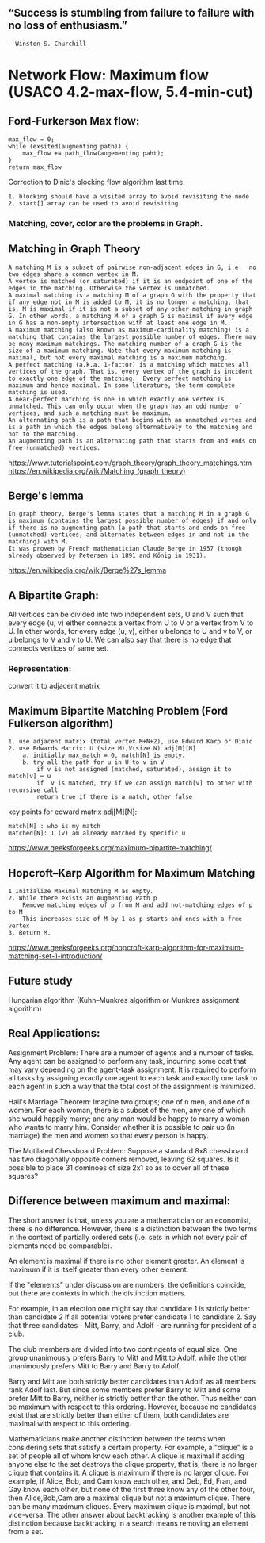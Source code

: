 ## “Success is stumbling from failure to failure with no loss of enthusiasm.”
    ― Winston S. Churchill

# Network Flow: Maximum flow (USACO 4.2-max-flow, 5.4-min-cut)

## Ford-Furkerson Max flow:

    max_flow = 0;
    while (exsited(augmenting path)) {
        max_flow += path_flow(augementing paht);
    }
    return max_flow

Correction to Dinic's blocking flow algorithm last time:

    1. blocking should have a visited array to avoid revisiting the node 
    2. start[] array can be used to avoid revisiting

### Matching, cover, color are the problems in Graph.

## Matching in Graph Theory

    A matching M is a subset of pairwise non-adjacent edges in G, i.e.  no two edges share a common vertex in M.
    A vertex is matched (or saturated) if it is an endpoint of one of the edges in the matching. Otherwise the vertex is unmatched.
    A maximal matching is a matching M of a graph G with the property that if any edge not in M is added to M, it is no longer a matching, that is, M is maximal if it is not a subset of any other matching in graph G. In other words, a matching M of a graph G is maximal if every edge in G has a non-empty intersection with at least one edge in M.
    A maximum matching (also known as maximum-cardinality matching) is a matching that contains the largest possible number of edges. There may be many maximum matchings. The matching number of a graph G is the size of a maximum matching. Note that every maximum matching is maximal, but not every maximal matching is a maximum matching.
    A perfect matching (a.k.a. 1-factor) is a matching which matches all vertices of the graph. That is, every vertex of the graph is incident to exactly one edge of the matching.  Every perfect matching is maximum and hence maximal. In some literature, the term complete matching is used. 
    A near-perfect matching is one in which exactly one vertex is unmatched. This can only occur when the graph has an odd number of vertices, and such a matching must be maximum. 
    An alternating path is a path that begins with an unmatched vertex and is a path in which the edges belong alternatively to the matching and not to the matching.
    An augmenting path is an alternating path that starts from and ends on free (unmatched) vertices.

https://www.tutorialspoint.com/graph_theory/graph_theory_matchings.htm
https://en.wikipedia.org/wiki/Matching_(graph_theory)

## Berge's lemma

    In graph theory, Berge's lemma states that a matching M in a graph G is maximum (contains the largest possible number of edges) if and only if there is no augmenting path (a path that starts and ends on free (unmatched) vertices, and alternates between edges in and not in the matching) with M.
    It was proven by French mathematician Claude Berge in 1957 (though already observed by Petersen in 1891 and Kőnig in 1931).

https://en.wikipedia.org/wiki/Berge%27s_lemma


## A Bipartite Graph: 

All vertices can be divided into two independent sets, U and V such that every edge (u, v) either connects a vertex from U to V or a vertex from V to U. In other words, for every edge (u, v), either u belongs to U and v to V, or u belongs to V and v to U. We can also say that there is no edge that connects vertices of same set.

### Representation:
convert it to adjacent matrix


## Maximum Bipartite Matching Problem (Ford Fulkerson algorithm)

    1. use adjacent matrix (total vertex M+N+2), use Edward Karp or Dinic
    2. use Edwards Matrix: U (size M),V(size N) adj[M][N] 
        a. initially max_match = 0, match[N] is empty. 
        b. try all the path for u in U to v in V
            if v is not assigned (matched, saturated), assign it to match[v] = u 
            if  v is matched, try if we can assign match[v] to other with recursive call
            return true if there is a match, other false

key points for edward matrix adj[M][N]:

    match[N] : who is my match
    matched[N]: I (v) am already matched by specific u

https://www.geeksforgeeks.org/maximum-bipartite-matching/


## Hopcroft–Karp Algorithm for Maximum Matching

    1 Initialize Maximal Matching M as empty.
    2. While there exists an Augmenting Path p
        Remove matching edges of p from M and add not-matching edges of p to M
        This increases size of M by 1 as p starts and ends with a free vertex
    3. Return M.

https://www.geeksforgeeks.org/hopcroft-karp-algorithm-for-maximum-matching-set-1-introduction/

## Future study

Hungarian algorithm (Kuhn–Munkres algorithm or Munkres assignment algorithm)


## Real Applications:

Assignment Problem:  There are a number of agents and a number of tasks. Any agent can be assigned to perform any task, incurring some cost that may vary depending on the agent-task assignment. It is required to perform all tasks by assigning exactly one agent to each task and exactly one task to each agent in such a way that the total cost of the assignment is minimized.

Hall's Marriage Theorem: Imagine two groups; one of n men, and one of n women. For each woman, there is a subset of the men, any one of which she would happily marry; and any man would be happy to marry a woman who wants to marry him. Consider whether it is possible to pair up (in marriage) the men and women so that every person is happy.


The Mutilated Chessboard Problem: Suppose a standard 8x8 chessboard has two diagonally opposite corners removed, leaving 62 squares. Is it possible to place 31 dominoes of size 2x1 so as to cover all of these squares?

## Difference between maximum and maximal:

The short answer is that, unless you are a mathematician or an economist, there is no difference. However, there is a distinction between the two terms in the context of partially ordered sets (i.e. sets in which not every pair of elements need be comparable).

An element is maximal if there is no other element greater.
An element is maximum if it is itself greater than every other element.

If the "elements" under discussion are numbers, the definitions coincide, but there are contexts in which the distinction matters.

For example, in an election one might say that candidate 1 is strictly better than candidate 2 if all potential voters prefer candidate 1 to candidate 2. Say that three candidates - Mitt, Barry, and Adolf - are running for president of a club.

The club members are divided into two contingents of equal size. One group unanimously prefers Barry to Mitt and Mitt to Adolf, while the other unanimously prefers Mitt to Barry and Barry to Adolf.

Barry and Mitt are both strictly better candidates than Adolf, as all members rank Adolf last. But since some members prefer Barry to Mitt and some prefer Mitt to Barry, neither is strictly better than the other. Thus neither can be maximum with respect to this ordering. However, because no candidates exist that are strictly better than either of them, both candidates are maximal with respect to this ordering.


Mathematicians make another distinction between the terms when considering sets that satisfy a certain property. For example, a "clique" is a set of people all of whom know each other. A clique is maximal if adding anyone else to the set destroys the clique property, that is, there is no larger clique that contains it. A clique is maximum if there is no larger clique. For example, if Alice, Bob, and Cam know each other, and Deb, Ed, Fran, and Gay know each other, but none of the first three know any of the other four, then Alice,Bob,Cam are a maximal clique but not a maximum clique. There can be many maximum cliques. Every maximum clique is maximal, but not vice-versa. The other answer about backtracking is another example of this distinction because backtracking in a search means removing an element from a set.


